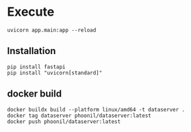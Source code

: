 # Execute
```
uvicorn app.main:app --reload
```

## Installation
```
pip install fastapi
pip install "uvicorn[standard]"
```

## docker build
```
docker buildx build --platform linux/amd64 -t dataserver .
docker tag dataserver phoonil/dataserver:latest
docker push phoonil/dataserver:latest
```